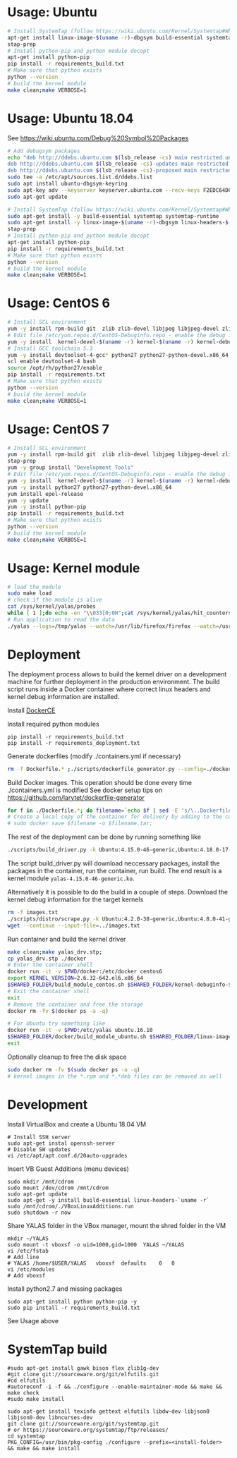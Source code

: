 # Usage: Ubuntu

```sh 
# Install SystemTap (follow https://wiki.ubuntu.com/Kernel/Systemtap#Where_to_get_debug_symbols_for_kernel_X.3F for Ubuntu) 
apt-get install linux-image-$(uname -r)-dbgsym build-essential systemtap systemtap-runtime linux-headers-$(uname -r)
stap-prep
# Install python-pip and python module docopt
apt-get install python-pip 
pip install -r requirements_build.txt
# Make sure that python exists 
python --version
# build the kernel module
make clean;make VERBOSE=1  
```

# Usage: Ubuntu 18.04

See https://wiki.ubuntu.com/Debug%20Symbol%20Packages

```sh
# Add debugsym packages 
echo "deb http://ddebs.ubuntu.com $(lsb_release -cs) main restricted universe multiverse
deb http://ddebs.ubuntu.com $(lsb_release -cs)-updates main restricted universe multiverse
deb http://ddebs.ubuntu.com $(lsb_release -cs)-proposed main restricted universe multiverse" | \
sudo tee -a /etc/apt/sources.list.d/ddebs.list
sudo apt install ubuntu-dbgsym-keyring
sudo apt-key adv --keyserver keyserver.ubuntu.com --recv-keys F2EDC64DC5AEE1F6B9C621F0C8CAB6595FDFF622
sudo apt-get update 

# Install SystemTap (follow https://wiki.ubuntu.com/Kernel/Systemtap#Where_to_get_debug_symbols_for_kernel_X.3F for Ubuntu)
sudo apt-get install -y build-essential systemtap systemtap-runtime 
sudo apt-get install -y linux-image-$(uname -r)-dbgsym linux-headers-$(uname -r) linux-image-unsigned-$(uname -r)-dbgsym
stap-prep
# Install python-pip and python module docopt
apt-get install python-pip 
pip install -r requirements_build.txt
# Make sure that python exists 
python --version
# build the kernel module
make clean;make VERBOSE=1  
```

# Usage: CentOS 6

```sh 
# Install SCL environment
yum -y install rpm-build git  zlib zlib-devel libjpeg libjpeg-devel zlib zlib-devel libjpeg libjpeg-devel wget which tar systemtap scl-utils centos-release-scl stap-prep
# Edit file /etc/yum.repos.d/CentOS-Debuginfo.repo - enable the debug info
yum -y install  kernel-devel-$(uname -r) kernel-$(uname -r) kernel-debuginfo-$(uname -r) kernel-debuginfo-common-$(uname -r)
# Install GCC toolchain 5.3  
yum -y install devtoolset-4-gcc* python27 python27-python-devel.x86_64
scl enable devtoolset-4 bash                                                                                  
source /opt/rh/python27/enable                                                                          
pip install -r requirements.txt 
# Make sure that python exists 
python --version
# build the kernel module
make clean;make VERBOSE=1
```

# Usage: CentOS 7

```sh 
# Install SCL environment
yum -y install rpm-build git  zlib zlib-devel libjpeg libjpeg-devel zlib zlib-devel libjpeg libjpeg-devel wget which tar systemtap scl-utils centos-release-scl
stap-prep 
yum -y group install "Development Tools"
# Edit file /etc/yum.repos.d/CentOS-Debuginfo.repo - enable the debug info
yum -y install  kernel-devel-$(uname -r) kernel-$(uname -r) kernel-debuginfo-$(uname -r) kernel-debuginfo-common-$(uname -r)
yum -y install python27 python27-python-devel.x86_64
yum install epel-release
yum -y update
yum -y install python-pip
pip install -r requirements_build.txt 
# Make sure that python exists 
python --version
# build the kernel module
make clean;make VERBOSE=1
```

# Usage: Kernel module

```sh 
# load the module
sudo make load 
# check if the module is alive
cat /sys/kernel/yalas/probes 
while [ 1 ];do echo -en "\\033[0;0H";cat /sys/kernel/yalas/hit_counters | ./scripts/print_columns.py;sleep 0.2;done;
# Run application to read the data
./yalas --logs=/tmp/yalas --watch=/usr/lib/firefox/firefox --watch=/usr/bin/firefox
```

# Deployment

The deployment process allows to build the kernel driver on a development machine for further deployment 
in the production environment. The build script runs inside a Docker container where correct linux headers 
and kernel debug information are installed.  
 
Install [DockerCE](https://docs.docker.com/engine/installation/linux/ubuntu/)

Install required python modules 

```
pip install -r requirements_build.txt 
pip install -r requirements_deployment.txt
``` 

Generate dockerfiles (modify ./containers.yml if necessary)

```sh 
rm -f Dockerfile.* ;./scripts/dockerfile_generator.py --config=./docker/containers.yml   
```

Build Docker images. This operation should be done every time ./containers.yml is modified
See docker setup tips on https://github.com/larytet/dockerfile-generator

```sh 
for f in ./Dockerfile.*; do filename=`echo $f | sed -E 's/\..Dockerfile.(\S+)/\1/'`;echo Processing $filename;sudo docker build --tag $filename --file $f  .; done
# Create a local copy of the container for delivery by adding to the command 
# sudo docker save $filename -o $filename.tar;
```

The rest of the deployment can be done by running something like 

```sh
./scripts/build_driver.py -k Ubuntu:4.15.0-46-generic,Ubuntu:4.18.0-17-generic -v DEBUG
```
The script build_driver.py will download neccessary packages, install the packages in the container, run the container, run build. The end result is a 
kernel module `yalas-4.15.0-46-generic.ko`.

Alternatively it is possible to do the build in a couple of steps. Download the kernel debug information for the target kernels 

```sh
rm -f images.txt
./scripts/distro/scrape.py -k Ubuntu:4.2.0-38-generic,Ubuntu:4.8.0-41-generic,CentOS:2.6.32-71.7.1.el6.x86_64,CentOS:2.6.32-642.el6.x86_64 > images.txt
wget --continue --input-file=../images.txt
```
	
Run container and build the kernel driver
 
```sh 
make clean;make yalas_drv.stp;
cp yalas_drv.stp ./docker
# Enter the container shell
docker run -it -v $PWD/docker:/etc/docker centos6
export KERNEL_VERSION=2.6.32-642.el6.x86_64	
$SHARED_FOLDER/build_module_centos.sh $SHARED_FOLDER/kernel-debuginfo-$KERNEL_VERSION.rpm $SHARED_FOLDER/kernel-debuginfo-common-x86_64-$KERNEL_VERSION.rpm $SHARED_FOLDER/kernel-devel-$KERNEL_VERSION.rpm $SHARED_FOLDER/kernel-$KERNEL_VERSION.rpm
# Exit the container shell
exit  
# Remove the container and free the storage
docker rm -fv $(docker ps -a -q) 

# For Ubuntu try something like
docker run -it -v $PWD:/etc/yalas ubuntu.16.10
$SHARED_FOLDER/docker/build_module_ubuntu.sh $SHARED_FOLDER/linux-image-4.8.0-41-generic-dbgsym_4.8.0-41.44~16.04.1_amd64.ddeb $SHARED_FOLDER/linux-image-4.8.0-41-generic_4.8.0-41.44~16.04.1_amd64.deb $SHARED_FOLDER/linux-headers-4.8.0-41-generic_4.8.0-41.44~16.04.1_amd64.deb  $SHARED_FOLDER/linux-headers-4.8.0-41_4.8.0-41.44~16.04.1_all.deb
exit  
```

Optionally cleanup to free the disk space

```sh 
sudo docker rm -fv $(sudo docker ps -a -q) 
# kernel images in the *.rpm and *.*deb files can be removed as well
```

# Development

Install VirtualBox and create a Ubuntu 18.04 VM

	# Install SSH server
	sudo apt-get instal openssh-server
	# Disable SW updates
	vi /etc/apt/apt.conf.d/20auto-upgrades
	

Insert VB Guest Additions (menu devices)
	
	sudo mkdir /mnt/cdrom
	sudo mount /dev/cdrom /mnt/cdrom
	sudo apt-get update
	sudo apt-get -y install build-essential linux-headers-`uname -r`
	sudo /mnt/cdrom/./VBoxLinuxAdditions.run
	sudo shutdown -r now
	
Share YALAS folder in the VBox manager, mount the shred folder in the VM
	
	mkdir ~/YALAS
	sudo mount -t vboxsf -o uid=1000,gid=1000  YALAS ~/YALAS
	vi /etc/fstab
	# Add line 
	# YALAS	/home/$USER/YALAS	vboxsf	defaults	0	0	
	vi /etc/modules
	# Add vboxsf
	
Install python2.7 and missing packages

	sudo apt-get install python python-pip -y
	sudo pip install -r requirements_build.txt

See Usage above	
		

# SystemTap build

```
#sudo apt-get install gawk bison flex zlib1g-dev
#git clone git://sourceware.org/git/elfutils.git
#cd elfutils
#autoreconf -i -f && ./configure --enable-maintainer-mode && make && make check
#sudo make install

sudo apt-get install texinfo gettext elfutils libdw-dev libjson0 libjson0-dev libncurses-dev
git clone git://sourceware.org/git/systemtap.git
# or https://sourceware.org/systemtap/ftp/releases/
cd systemtap
PKG_CONFIG=/usr/bin/pkg-config ./configure --prefix=<install-folder> && make && make install
```
